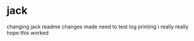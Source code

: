 # jack
changing jack readme
changes made
need to test log printing
i really really hope this worked
